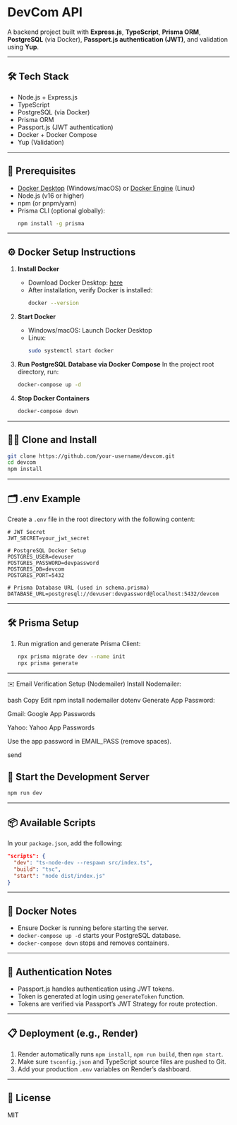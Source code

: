 # DevCom API

A backend project built with **Express.js**, **TypeScript**, **Prisma ORM**, **PostgreSQL** (via Docker), **Passport.js authentication (JWT)**, and validation using **Yup**.

---

## 🛠️ Tech Stack

- Node.js + Express.js
- TypeScript
- PostgreSQL (via Docker)
- Prisma ORM
- Passport.js (JWT authentication)
- Docker + Docker Compose
- Yup (Validation)

---

## 🚀 Prerequisites

- [Docker Desktop](https://www.docker.com/products/docker-desktop) (Windows/macOS) or [Docker Engine](https://docs.docker.com/engine/install/) (Linux)
- Node.js (v16 or higher)
- npm (or pnpm/yarn)
- Prisma CLI (optional globally):  
  ```bash
  npm install -g prisma
  ```

---

## ⚙️ Docker Setup Instructions

1. **Install Docker**
   - Download Docker Desktop: [here](https://www.docker.com/products/docker-desktop)
   - After installation, verify Docker is installed:
     ```bash
     docker --version
     ```

2. **Start Docker**
   - Windows/macOS: Launch Docker Desktop
   - Linux:
     ```bash
     sudo systemctl start docker
     ```

3. **Run PostgreSQL Database via Docker Compose**
   In the project root directory, run:
   ```bash
   docker-compose up -d
   ```

4. **Stop Docker Containers**
   ```bash
   docker-compose down
   ```

---

## 🧑‍💻 Clone and Install

```bash
git clone https://github.com/your-username/devcom.git
cd devcom
npm install
```

---

## 🗂️ .env Example

Create a `.env` file in the root directory with the following content:

```env
# JWT Secret
JWT_SECRET=your_jwt_secret

# PostgreSQL Docker Setup
POSTGRES_USER=devuser
POSTGRES_PASSWORD=devpassword
POSTGRES_DB=devcom
POSTGRES_PORT=5432

# Prisma Database URL (used in schema.prisma)
DATABASE_URL=postgresql://devuser:devpassword@localhost:5432/devcom
```

---

## 🛠️ Prisma Setup

1. Run migration and generate Prisma Client:
   ```bash
   npx prisma migrate dev --name init
   npx prisma generate
   ```

---

✉️ Email Verification Setup (Nodemailer)
Install Nodemailer:

bash
Copy
Edit
npm install nodemailer dotenv
Generate App Password:

Gmail: Google App Passwords

Yahoo: Yahoo App Passwords

Use the app password in EMAIL_PASS (remove spaces).

send

## 🚀 Start the Development Server

```bash
npm run dev
```

---

## 📦 Available Scripts

In your `package.json`, add the following:

```json
"scripts": {
  "dev": "ts-node-dev --respawn src/index.ts",
  "build": "tsc",
  "start": "node dist/index.js"
}
```

---

## 🐳 Docker Notes

- Ensure Docker is running before starting the server.
- `docker-compose up -d` starts your PostgreSQL database.
- `docker-compose down` stops and removes containers.

---

## 🔐 Authentication Notes

- Passport.js handles authentication using JWT tokens.
- Token is generated at login using `generateToken` function.
- Tokens are verified via Passport’s JWT Strategy for route protection.

---

## 📋 Deployment (e.g., Render)

1. Render automatically runs `npm install`, `npm run build`, then `npm start`.
2. Make sure `tsconfig.json` and TypeScript source files are pushed to Git.
3. Add your production `.env` variables on Render’s dashboard.

---

## 📄 License

MIT

